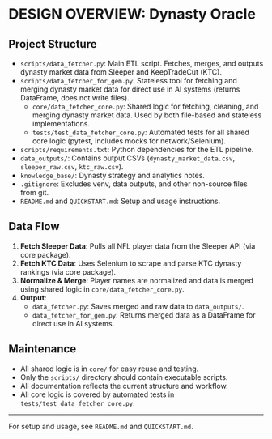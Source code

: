# DESIGN OVERVIEW: Dynasty Oracle


## Project Structure

- `scripts/data_fetcher.py`: Main ETL script. Fetches, merges, and outputs dynasty market data from Sleeper and KeepTradeCut (KTC).
- `scripts/data_fetcher_for_gem.py`: Stateless tool for fetching and merging dynasty market data for direct use in AI systems (returns DataFrame, does not write files).
  - `core/data_fetcher_core.py`: Shared logic for fetching, cleaning, and merging dynasty market data. Used by both file-based and stateless implementations.
  - `tests/test_data_fetcher_core.py`: Automated tests for all shared core logic (pytest, includes mocks for network/Selenium).
- `scripts/requirements.txt`: Python dependencies for the ETL pipeline.
- `data_outputs/`: Contains output CSVs (`dynasty_market_data.csv`, `sleeper_raw.csv`, `ktc_raw.csv`).
- `knowledge_base/`: Dynasty strategy and analytics notes.
- `.gitignore`: Excludes venv, data outputs, and other non-source files from git.
- `README.md` and `QUICKSTART.md`: Setup and usage instructions.


## Data Flow

1. **Fetch Sleeper Data**: Pulls all NFL player data from the Sleeper API (via core package).
2. **Fetch KTC Data**: Uses Selenium to scrape and parse KTC dynasty rankings (via core package).
3. **Normalize & Merge**: Player names are normalized and data is merged using shared logic in `core/data_fetcher_core.py`.
4. **Output**:
   - `data_fetcher.py`: Saves merged and raw data to `data_outputs/`.
   - `data_fetcher_for_gem.py`: Returns merged data as a DataFrame for direct use in AI systems.


## Maintenance
- All shared logic is in `core/` for easy reuse and testing.
- Only the `scripts/` directory should contain executable scripts.
- All documentation reflects the current structure and workflow.
- All core logic is covered by automated tests in `tests/test_data_fetcher_core.py`.

---
For setup and usage, see `README.md` and `QUICKSTART.md`.
